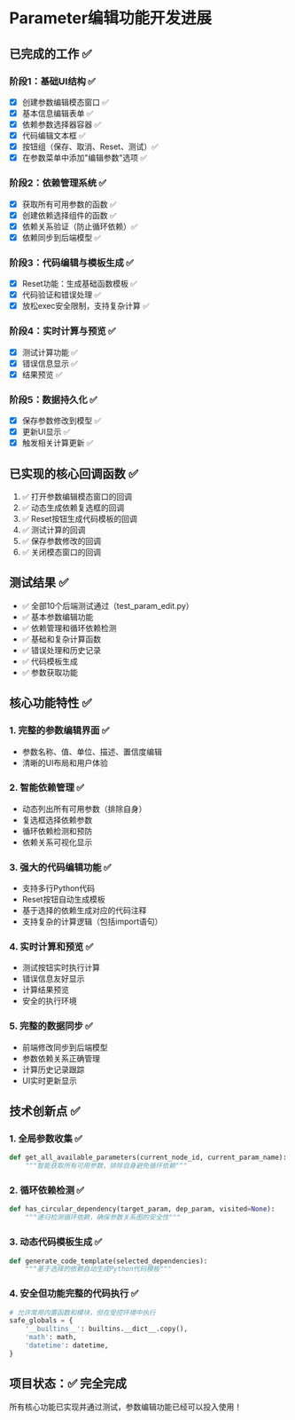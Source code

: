 # Parameter编辑功能开发进展

## 已完成的工作 ✅

### 阶段1：基础UI结构 ✅
- [x] 创建参数编辑模态窗口 ✅
- [x] 基本信息编辑表单 ✅
- [x] 依赖参数选择器容器 ✅  
- [x] 代码编辑文本框 ✅
- [x] 按钮组（保存、取消、Reset、测试）✅
- [x] 在参数菜单中添加"编辑参数"选项 ✅

### 阶段2：依赖管理系统 ✅
- [x] 获取所有可用参数的函数 ✅
- [x] 创建依赖选择组件的函数 ✅
- [x] 依赖关系验证（防止循环依赖）✅
- [x] 依赖同步到后端模型 ✅

### 阶段3：代码编辑与模板生成 ✅
- [x] Reset功能：生成基础函数模板 ✅
- [x] 代码验证和错误处理 ✅
- [x] 放松exec安全限制，支持复杂计算 ✅

### 阶段4：实时计算与预览 ✅
- [x] 测试计算功能 ✅
- [x] 错误信息显示 ✅
- [x] 结果预览 ✅

### 阶段5：数据持久化 ✅
- [x] 保存参数修改到模型 ✅
- [x] 更新UI显示 ✅
- [x] 触发相关计算更新 ✅

## 已实现的核心回调函数 ✅
1. ✅ 打开参数编辑模态窗口的回调
2. ✅ 动态生成依赖复选框的回调
3. ✅ Reset按钮生成代码模板的回调
4. ✅ 测试计算的回调
5. ✅ 保存参数修改的回调
6. ✅ 关闭模态窗口的回调

## 测试结果 ✅
- ✅ 全部10个后端测试通过（test_param_edit.py）
- ✅ 基本参数编辑功能
- ✅ 依赖管理和循环依赖检测
- ✅ 基础和复杂计算函数
- ✅ 错误处理和历史记录
- ✅ 代码模板生成
- ✅ 参数获取功能

## 核心功能特性 ✅

### 1. 完整的参数编辑界面 ✅
- 参数名称、值、单位、描述、置信度编辑
- 清晰的UI布局和用户体验

### 2. 智能依赖管理 ✅
- 动态列出所有可用参数（排除自身）
- 复选框选择依赖参数
- 循环依赖检测和预防
- 依赖关系可视化显示

### 3. 强大的代码编辑功能 ✅
- 支持多行Python代码
- Reset按钮自动生成模板
- 基于选择的依赖生成对应的代码注释
- 支持复杂的计算逻辑（包括import语句）

### 4. 实时计算和预览 ✅
- 测试按钮实时执行计算
- 错误信息友好显示
- 计算结果预览
- 安全的执行环境

### 5. 完整的数据同步 ✅
- 前端修改同步到后端模型
- 参数依赖关系正确管理
- 计算历史记录跟踪
- UI实时更新显示

## 技术创新点 ✅

### 1. 全局参数收集 ✅
```python
def get_all_available_parameters(current_node_id, current_param_name):
    """智能获取所有可用参数，排除自身避免循环依赖"""
```

### 2. 循环依赖检测 ✅
```python
def has_circular_dependency(target_param, dep_param, visited=None):
    """递归检测循环依赖，确保参数关系图的安全性"""
```

### 3. 动态代码模板生成 ✅
```python
def generate_code_template(selected_dependencies):
    """基于选择的依赖自动生成Python代码模板"""
```

### 4. 安全但功能完整的代码执行 ✅
```python
# 允许常用内置函数和模块，但在受控环境中执行
safe_globals = {
    '__builtins__': builtins.__dict__.copy(),
    'math': math,
    'datetime': datetime,
}
```

## 项目状态：✅ 完全完成
所有核心功能已实现并通过测试，参数编辑功能已经可以投入使用！ 